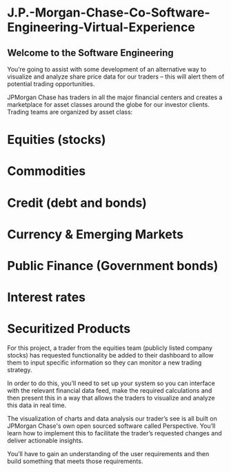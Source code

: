 # J.P.-Morgan-Chase-Co-Software-Engineering-Virtual-Experience

## Welcome to the Software Engineering

You’re going to assist with some development of an alternative way to visualize and analyze share price data for our traders – this will alert them of potential trading opportunities.


JPMorgan Chase has traders in all the major financial centers and creates a marketplace for asset classes around the globe for our investor clients. Trading teams are organized by asset class:


# Equities (stocks)

# Commodities

# Credit (debt and bonds)

# Currency & Emerging Markets

# Public Finance (Government bonds)

# Interest rates

# Securitized Products


For this project, a trader from the equities team (publicly listed company stocks) has requested functionality be added to their dashboard to allow them to input specific information so they can monitor a new trading strategy.


In order to do this, you’ll need to set up your system so you can interface with the relevant financial data feed, make the required calculations and then present this in a way that allows the traders to visualize and analyze this data in real time.


The visualization of charts and data analysis our trader’s see is all built on JPMorgan Chase's own open sourced software called Perspective. You’ll learn how to implement this to facilitate the trader’s requested changes and deliver actionable insights.


You’ll have to gain an understanding of the user requirements and then build something that meets those requirements.
